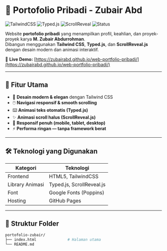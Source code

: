 # 💼 Portofolio Pribadi - Zubair Abd

![TailwindCSS](https://img.shields.io/badge/TailwindCSS-3.x-38B2AC?style=for-the-badge&logo=tailwind-css&logoColor=white)
![Typed.js](https://img.shields.io/badge/Typed.js-2.0-FFB703?style=for-the-badge)
![ScrollReveal](https://img.shields.io/badge/ScrollReveal.js-4.x-4B5563?style=for-the-badge)
![Status](https://img.shields.io/badge/Status-Online-success?style=for-the-badge)

Website **portofolio pribadi** yang menampilkan profil, keahlian, dan proyek-proyek karya **M. Zubair Abdurrohman**.  
Dibangun menggunakan **Tailwind CSS**, **Typed.js**, dan **ScrollReveal.js** dengan desain modern dan animasi interaktif.

🔗 **Live Demo:** [https://zubairabd.github.io/web-portfolio-pribadi/](https://zubairabd.github.io/web-portfolio-pribadi/) 

---

## 🚀 Fitur Utama
- 🎨 **Desain modern & elegan** dengan Tailwind CSS  
- 🖱️ **Navigasi responsif & smooth scrolling**  
- ⌨️ **Animasi teks otomatis (Typed.js)**  
- ✨ **Animasi scroll halus (ScrollReveal.js)**  
- 📱 **Responsif penuh (mobile, tablet, desktop)**  
- ⚡ **Performa ringan — tanpa framework berat**

---

## 🛠️ Teknologi yang Digunakan
| Kategori | Teknologi |
|-----------|------------|
| Frontend | HTML5, TailwindCSS |
| Library Animasi | Typed.js, ScrollReveal.js |
| Font | Google Fonts (Poppins) |
| Hosting | GitHub Pages |

---

## 📂 Struktur Folder
```bash
portofolio-zubair/
├── index.html              # Halaman utama
└── README.md
